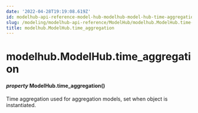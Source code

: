 ```yaml
---
date: '2022-04-28T19:19:08.619Z'
id: modelhub-api-reference-model-hub-modelhub-model-hub-time-aggregation
slug: /modeling/modelhub-api-reference/ModelHub/modelhub.ModelHub.time-aggregation/
title: modelhub.ModelHub.time_aggregation
---
```


# modelhub.ModelHub.time_aggregation


#### _property_ ModelHub.time_aggregation()
Time aggregation used for aggregation models, set when object is instantiated.

<!-- !! processed by numpydoc !! -->
